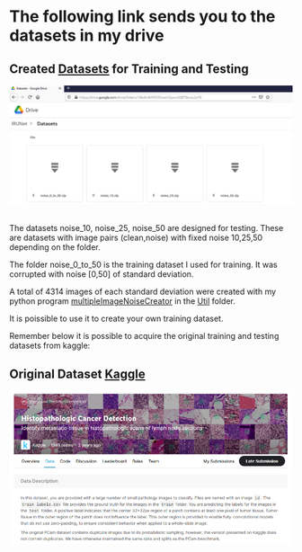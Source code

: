 # The following link sends you to the datasets in my drive
## Created [Datasets](https://drive.google.com/drive/folders/1PdTrAV-PUpFhdvhFtfOggpLbOpDEouLc?usp=sharing) for Training and Testing <br />
![self created datasets](https://github.com/Fabio-Gil-Z/IRUNet/blob/main/README_FILES/self_created_datasets_sample_image.png)<br /> <br />

The datasets noise_10, noise_25, noise_50 are designed for testing.
These are datasets with image pairs (clean,noise) with fixed noise 10,25,50 depending on the folder.

The folder noise_0_to_50 is the training dataset I used for training.
It was corrupted with noise [0,50] of standard deviation.

A total of 4314 images of each standard deviation were created with my python program
[multipleImageNoiseCreator](https://github.com/Fabio-Gil-Z/IRUNet/blob/main/Code/Util/multipleImageNoiseCreator.py) in the [Util](https://github.com/Fabio-Gil-Z/IRUNet/tree/main/Code/Util) folder.

It is poissible to use it to create your own training dataset.

Remember below it is possible to acquire the original training and testing datasets from kaggle:

## Original Dataset [Kaggle](https://www.kaggle.com/c/histopathologic-cancer-detection/data)
![kaggle dataset description](https://github.com/Fabio-Gil-Z/IRUNet/blob/main/README_FILES/kaggle_dataset_description.png)<br /> <br />


